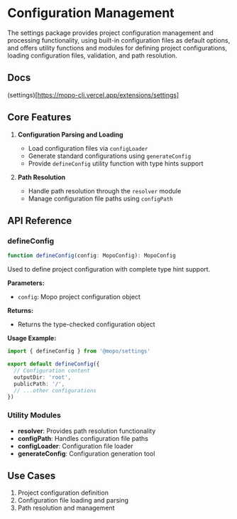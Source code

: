 # Configuration Management

The settings package provides project configuration management and processing functionality, using built-in configuration files as default options, and offers utility functions and modules for defining project configurations, loading configuration files, validation, and path resolution.

## Docs

(settings)[https://mopo-cli.vercel.app/extensions/settings]

## Core Features

1. **Configuration Parsing and Loading**
   - Load configuration files via `configLoader`
   - Generate standard configurations using `generateConfig`
   - Provide `defineConfig` utility function with type hints support

2. **Path Resolution**
   - Handle path resolution through the `resolver` module
   - Manage configuration file paths using `configPath`

## API Reference

### defineConfig

```typescript
function defineConfig(config: MopoConfig): MopoConfig
```

Used to define project configuration with complete type hint support.

**Parameters:**
- `config`: Mopo project configuration object

**Returns:**
- Returns the type-checked configuration object

**Usage Example:**
```typescript
import { defineConfig } from '@mopo/settings'

export default defineConfig({
  // Configuration content
  outputDir: 'root',
  publicPath: '/',
  // ...other configurations
})
```

### Utility Modules

- **resolver**: Provides path resolution functionality
- **configPath**: Handles configuration file paths
- **configLoader**: Configuration file loader
- **generateConfig**: Configuration generation tool

## Use Cases

1. Project configuration definition
2. Configuration file loading and parsing
3. Path resolution and management